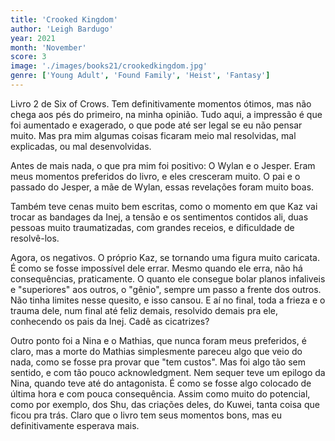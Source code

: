 ```yaml
---
title: 'Crooked Kingdom'
author: 'Leigh Bardugo'
year: 2021
month: 'November'
score: 3
image: './images/books21/crookedkingdom.jpg'
genre: ['Young Adult', 'Found Family', 'Heist', 'Fantasy']
---
```


Livro 2 de Six of Crows. Tem definitivamente momentos ótimos, mas não chega aos pés do primeiro, na minha opinião. Tudo aqui, a impressão é que foi aumentado e exagerado, o que pode até ser legal se eu não pensar muito. Mas pra mim algumas coisas ficaram meio mal resolvidas, mal explicadas, ou mal desenvolvidas.

Antes de mais nada, o que pra mim foi positivo: O Wylan e o Jesper. Eram meus momentos preferidos do livro, e eles cresceram muito. O pai e o passado do Jesper, a mãe de Wylan, essas revelações foram muito boas.

Também teve cenas muito bem escritas, como o momento em que Kaz vai trocar as bandages da Inej, a tensão e os sentimentos contidos ali, duas pessoas muito traumatizadas, com grandes receios, e dificuldade de resolvê-los.

Agora, os negativos. O próprio Kaz, se tornando uma figura muito caricata. É como se fosse impossível dele errar. Mesmo quando ele erra, não há consequências, praticamente. O quanto ele consegue bolar planos infaliveis e "superiores" aos outros, o "gênio", sempre um passo a frente dos outros. Não tinha limites nesse quesito, e isso cansou. E aí no final, toda a frieza e o trauma dele, num final até feliz demais, resolvido demais pra ele, conhecendo os pais da Inej. Cadê as cicatrizes?

Outro ponto foi a Nina e o Mathias, que nunca foram meus preferidos, é claro, mas a morte do Mathias simplesmente pareceu algo que veio do nada, como se fosse pra provar que "tem custos". Mas foi algo tão sem sentido, e com tão pouco acknowledgment. Nem sequer teve um epilogo da Nina, quando teve até do antagonista. É como se fosse algo colocado de última hora e com pouca consequência. Assim como muito do potencial, como por exemplo, dos Shu, das criações deles, do Kuwei, tanta coisa que ficou pra trás. Claro que o livro tem seus momentos bons, mas eu definitivamente esperava mais.

